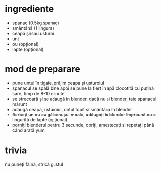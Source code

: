 # ingrediente

* spanac (0.5kg spanac)
* smântână (1 lingura)
* ceapă și/sau usturoi
* unt
* ou (opțional)
* lapte (opțional)

# mod de preparare

* pune untul în tigaie, prăjim ceapa și usturoiul
* spanacul se spală bine apoi se pune la fiert în apă clocotită cu
puțină sare, timp de 8-10 minute
* se strecoară și se adaugă in blender. dacă nu ai blender, taie
spanacul mărunt
* adaugă ceapa, usturoiul, untul topit și smântâna în blender
* fierbeți un ou cu gălbenușul moale, adăugați în blender împreună
cu o linguriță de lapte (opțional)
* porniți blenderul pentru 3 secunde, opriți, amestecați si repetați
pânâ când arată yum


# trivia

nu puneți făină, strică gustul
